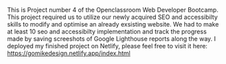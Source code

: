 This is Project number 4 of the Openclassroom Web Developer Bootcamp. This project required us to utilize our newly acquired SEO and accessibilty skills to modify and optimise an already exsisting website. We had to make at least 10 seo and accessibilty implementation and track the progress made by saving screeshots of Google Lighthouse reports along the way. I deployed my finished project on Netlify, please feel free to visit it here: https://gomikedesign.netlify.app/index.html
